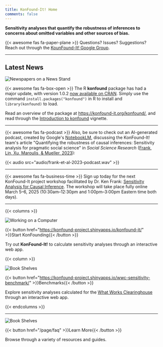 ```yaml
---
title: KonFound-It! Home
comments: false
---
```




**Sensitivity analyses that quantify the robustness of inferences to concerns about omitted variables and other sources of bias.**

{{< awesome fas fa-paper-plane >}} Questions? Issues? Suggestions? Reach out through the [KounFound-It! Google Group](https://groups.google.com/g/konfound-it).



---

## Latest News

![Newspapers on a News Stand](img/news.png)

{{< awesome fas fa-box-open >}} The R **konfound** package has had a major update, with version 1.0.2 [now available on CRAN](https://CRAN.R-project.org/package=konfound). Simply use the command `install.packages("konfound")` in R to install and `library(konfound)` to load.

Read an overview of the package at https://konfound-it.org/konfound/, and read through the [Introduction to konfound](https://konfound-it.org/konfound/articles/introduction-to-konfound.html) vignette.



---

{{< awesome fas fa-podcast >}} Also, be sure to check out an AI-generated podcast, 
created by Google's [NotebookLM](https://notebooklm.google.com/), 
discussing the KonFound-It! team's article "Quantifying the robustness of causal inferences: 
Sensitivity analysis for pragmatic social science" in *Social Science Research* 
([Frank, Lin, Xu, Maroulis, & Mueller, 2023](https://doi.org/10.1016/j.ssresearch.2022.102815)): 

{{< audio src="audio/frank-et-al-2023-podcast.wav" >}}



---

{{< awesome fas fa-business-time >}} Sign up today for the next KonFound-It project workshop 
facilitated by Dr. Ken Frank: [Sensitivity Analysis for Causal Inference](https://statisticalhorizons.com/seminars/sensitivity-analysis-causal-inference/).
The workshop will take place fully online March 5&#8211;6, 2025 (10:30am&#8211;12:30pm and 1:00pm&#8211;3:00pm Eastern time both days).






---

{{< columns >}}

![Working on a Computer](img/computer.png)

{{< button href="https://konfound-project.shinyapps.io/konfound-it/" >}}Start KonFounding{{< /button >}}

Try out **KonFound-It!** to calculate sensitivity analyses through an interactive web app.

{{< column >}}

![Book Shelves](img/bench.png)

{{< button href="https://konfound-project.shinyapps.io/wwc-sensitivity-benchmark/" >}}Benchmarks{{< /button >}}

Explore sensitivity analyses calculated for the [What Works Clearinghouse](https://ies.ed.gov/ncee/wwc/) through an interactive web app.

{{< endcolumns >}}

---


![Book Shelves](img/books.png)

{{< button href="/page/faq" >}}Learn More{{< /button >}}

Browse through a variety of resources and guides.
